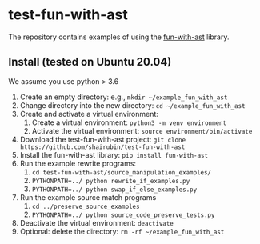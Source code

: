 # test-fun-with-ast
The repository contains examples of using the [fun-with-ast](https://github.com/shairubin/fun_with_ast) library.
## Install (tested on Ubuntu 20.04)
We assume you use python > 3.6 
1. Create an empty directory: e.g., ```mkdir ~/example_fun_with_ast```
1. Change directory into the new directory: ```cd ~/example_fun_with_ast```
1. Create and activate a virtual environment:
   1. Create a virtual environment: ```python3 -m venv environment```
   1. Activate the virtual environment: ```source environment/bin/activate```
1. Download the test-fun-with-ast project: ```git clone https://github.com/shairubin/test-fun-with-ast```
1. Install the fun-with-ast library: ```pip install fun-with-ast```
1. Run the example rewrite programs:
    1. ```cd test-fun-with-ast/source_manipulation_examples/```
    1. ```PYTHONPATH=../ python rewrite_if_examples.py``` 
    1. ```PYTHONPATH=../ python swap_if_else_examples.py``` 
1. Run the example source match programs 
   1. ```cd ../preserve_source_examples```
   1. ```PYTHONPATH=../ python source_code_preserve_tests.py``` 
1. Deactivate the virtual environment: `deactivate`
2. Optional: delete the directory: ```rm -rf ~/example_fun_with_ast```
